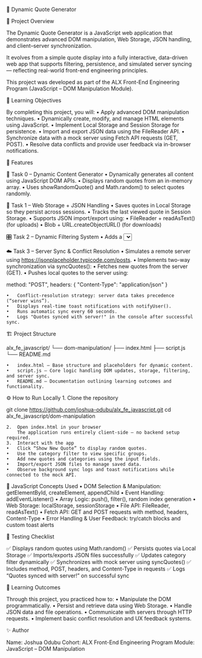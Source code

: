 🧠 Dynamic Quote Generator

📖 Project Overview

The Dynamic Quote Generator is a JavaScript web application that demonstrates advanced DOM manipulation, Web Storage, JSON handling, and client–server synchronization.

It evolves from a simple quote display into a fully interactive, data-driven web app that supports filtering, persistence, and simulated server syncing — reflecting real-world front-end engineering principles.

This project was developed as part of the ALX Front-End Engineering Program (JavaScript – DOM Manipulation Module).


🎯 Learning Objectives

By completing this project, you will:
	•	Apply advanced DOM manipulation techniques.
	•	Dynamically create, modify, and manage HTML elements using JavaScript.
	•	Implement Local Storage and Session Storage for persistence.
	•	Import and export JSON data using the FileReader API.
	•	Synchronize data with a mock server using Fetch API requests (GET, POST).
	•	Resolve data conflicts and provide user feedback via in-browser notifications.


🧩 Features

🧱 Task 0 – Dynamic Content Generator
	•	Dynamically generates all content using JavaScript DOM APIs.
	•	Displays random quotes from an in-memory array.
	•	Uses showRandomQuote() and Math.random() to select quotes randomly.

💾 Task 1 – Web Storage + JSON Handling
	•	Saves quotes in Local Storage so they persist across sessions.
	•	Tracks the last viewed quote in Session Storage.
	•	Supports JSON import/export using:
	•	FileReader + readAsText() (for uploads)
	•	Blob + URL.createObjectURL() (for downloads)

🎛️ Task 2 – Dynamic Filtering System
	•	Adds a <select> dropdown for category filtering.
	•	Functions populateCategories() and filterQuotes() dynamically update the UI.
	•	Remembers the last selected filter using Local Storage.
	•	Automatically updates categories when new quotes are added or imported.

☁️ Task 3 – Server Sync & Conflict Resolution
	•	Simulates a remote server using https://jsonplaceholder.typicode.com/posts.
	•	Implements two-way synchronization via syncQuotes():
	•	Fetches new quotes from the server (GET).
	•	Pushes local quotes to the server using:

method: "POST",
headers: { "Content-Type": "application/json" }


	•	Conflict-resolution strategy: server data takes precedence (“server wins”).
	•	Displays real-time toast notifications with notifyUser().
	•	Runs automatic sync every 60 seconds.
	•	Logs "Quotes synced with server!" in the console after successful sync.


🏗️ Project Structure

alx_fe_javascript/
└── dom-manipulation/
    ├── index.html
    ├── script.js
    └── README.md

	•	index.html — Base structure and placeholders for dynamic content.
	•	script.js — Core logic handling DOM updates, storage, filtering, and server sync.
	•	README.md — Documentation outlining learning outcomes and functionality.


⚙️ How to Run Locally
	1.	Clone the repository

git clone https://github.com/joshua-odubu/alx_fe_javascript.git
cd alx_fe_javascript/dom-manipulation


	2.	Open index.html in your browser
        The application runs entirely client-side — no backend setup required.
	3.	Interact with the app
	•	Click “Show New Quote” to display random quotes.
	•	Use the category filter to view specific groups.
	•	Add new quotes and categories using the input fields.
	•	Import/export JSON files to manage saved data.
	•	Observe background sync logs and toast notifications while connected to the mock API.


🧠 JavaScript Concepts Used
	•	DOM Selection & Manipulation: getElementById, createElement, appendChild
	•	Event Handling: addEventListener()
	•	Array Logic: push(), filter(), random index generation
	•	Web Storage: localStorage, sessionStorage
	•	File API: FileReader, readAsText()
	•	Fetch API: GET and POST requests with method, headers, Content-Type
	•	Error Handling & User Feedback: try/catch blocks and custom toast alerts


🧪 Testing Checklist

✅ Displays random quotes using Math.random()
✅ Persists quotes via Local Storage
✅ Imports/exports JSON files successfully
✅ Updates category filter dynamically
✅ Synchronizes with mock server using syncQuotes()
✅ Includes method, POST, headers, and Content-Type in requests
✅ Logs “Quotes synced with server!” on successful sync


🏁 Learning Outcomes

Through this project, you practiced how to:
	•	Manipulate the DOM programmatically.
	•	Persist and retrieve data using Web Storage.
	•	Handle JSON data and file operations.
	•	Communicate with servers through HTTP requests.
	•	Implement basic conflict resolution and UX feedback systems.


✨ Author

Name: Joshua Odubu
Cohort: ALX Front-End Engineering Program
Module: JavaScript – DOM Manipulation
